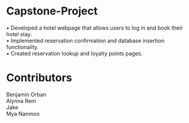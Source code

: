 # Capstone-Project
•	Developed a hotel webpage that allows users to log in and book their hotel stay.</br>
•	Implemented reservation confirmation and database insertion functionality.</br>
•	Created reservation lookup and loyalty points pages.</br>
# Contributors
Benjamin Orban</br>
Alynna Rem</br>
Jake </br>
Mya Nanmoo </br>

